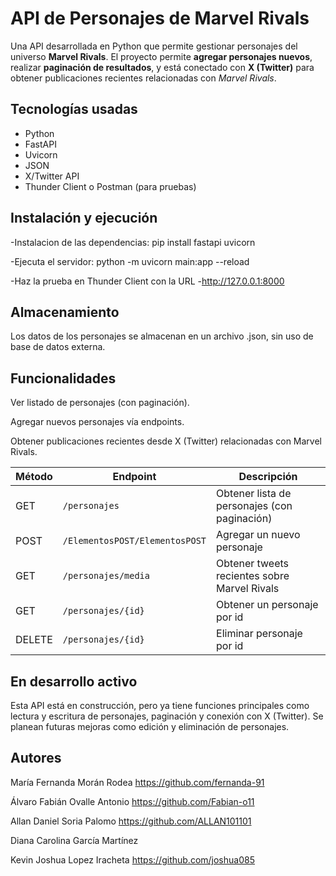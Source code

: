 # API de Personajes de Marvel Rivals

Una API desarrollada en Python que permite gestionar personajes del universo **Marvel Rivals**. El proyecto permite **agregar personajes nuevos**, realizar **paginación de resultados**, y está conectado con **X (Twitter)** para obtener publicaciones recientes relacionadas con *Marvel Rivals*.

## Tecnologías usadas
- Python
- FastAPI
- Uvicorn
- JSON
- X/Twitter API
- Thunder Client o Postman (para pruebas)


## Instalación y ejecución
-Instalacion de las dependencias:
pip install fastapi uvicorn

-Ejecuta el servidor:
python -m uvicorn main:app --reload

-Haz la prueba en Thunder Client con la URL
-http://127.0.0.1:8000


## Almacenamiento
Los datos de los personajes se almacenan en un archivo .json, sin uso de base de datos externa.


## Funcionalidades
Ver listado de personajes (con paginación).

Agregar nuevos personajes vía endpoints.

Obtener publicaciones recientes desde X (Twitter) relacionadas con Marvel Rivals.


| Método | Endpoint      | Descripción                                  |
| ------ | ------------- | -------------------------------------------- |
| GET    | `/personajes` | Obtener lista de personajes (con paginación) |
| POST   | `/ElementosPOST/ElementosPOST` | Agregar un nuevo personaje               |
| GET    | `/personajes/media` | Obtener tweets recientes sobre Marvel Rivals |
| GET    | `/personajes/{id}` | Obtener un personaje por id  |
| DELETE | `/personajes/{id}` | Eliminar personaje por id  |


## En desarrollo activo
Esta API está en construcción, pero ya tiene funciones principales como lectura y escritura de personajes, paginación y conexión con X (Twitter). Se planean futuras mejoras como edición y eliminación de personajes.


## Autores
María Fernanda Morán Rodea
https://github.com/fernanda-91

Álvaro Fabián Ovalle Antonio
https://github.com/Fabian-o11

Allan Daniel Soria Palomo
https://github.com/ALLAN101101

Diana Carolina García Martínez

Kevin Joshua Lopez Iracheta
https://github.com/joshua085



